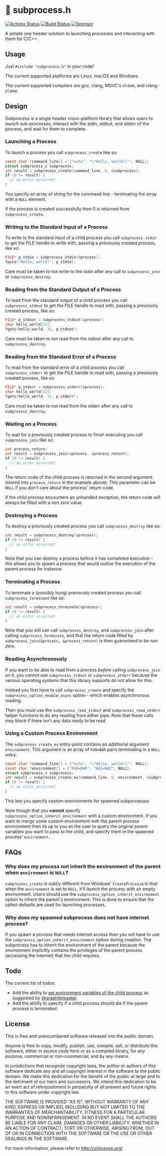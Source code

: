 # 🐜 subprocess.h

[![Actions Status](https://github.com/sheredom/subprocess.h/workflows/CMake/badge.svg)](https://github.com/sheredom/subprocess.h/actions)
[![Build Status](https://ci.appveyor.com/api/projects/status/0sm37thiavt9juee?svg=true)](https://ci.appveyor.com/project/sheredom/subprocess-h)
[![Sponsor](https://img.shields.io/badge/💜-sponsor-blueviolet)](https://github.com/sponsors/sheredom)

A simple one header solution to launching processes and interacting with them
for C/C++.

## Usage

Just `#include "subprocess.h"` in your code!

The current supported platforms are Linux, macOS and Windows.

The current supported compilers are gcc, clang, MSVC's cl.exe, and clang-cl.exe.

## Design

Subprocess is a single header cross-platform library that allows users to launch
sub-processes, interact with the stdin, stdout, and stderr of the process, and
wait for them to complete.

### Launching a Process

To launch a process you call `subprocess_create` like so:

```c
const char *command_line[] = {"echo", "\"Hello, world!\"", NULL};
struct subprocess_s subprocess;
int result = subprocess_create(command_line, 0, &subprocess);
if (0 != result) {
  // an error occurred!
}
```

You specify an array of string for the command line - terminating the array with
a `NULL` element.

If the process is created successfully then 0 is returned from
`subprocess_create`.

### Writing to the Standard Input of a Process

To write to the standard input of a child process you call `subprocess_stdin` to
get the FILE handle to write with, passing a previously created process, like
so:

```c
FILE* p_stdin = subprocess_stdin(&process);
fputs("Hello, world!", p_stdin);
```

Care must be taken to not write to the stdin after any call to `subprocess_join`
or `subprocess_destroy`.

### Reading from the Standard Output of a Process

To read from the standard output of a child process you call `subprocess_stdout`
to get the FILE handle to read with, passing a previously created process, like
so:

```c
FILE* p_stdout = subprocess_stdout(&process);
char hello_world[32];
fgets(hello_world, 32, p_stdout);
```

Care must be taken to not read from the stdout after any call to 
`subprocess_destroy`.

### Reading from the Standard Error of a Process

To read from the standard error of a child process you call `subprocess_stderr`
to get the FILE handle to read with, passing a previously created process, like
so:

```c
FILE* p_stderr = subprocess_stderr(&process);
char hello_world[32];
fgets(hello_world, 32, p_stderr);
```

Care must be taken to not read from the stderr after any call to 
`subprocess_destroy`.

### Waiting on a Process

To wait for a previously created process to finish executing you call
`subprocess_join` like so:

```c
int process_return;
int result = subprocess_join(&process, &process_return);
if (0 != result) {
  // an error occurred!
}
```

The return code of the child process is returned in the second argument (stored
into `process_return` in the example above). This parameter can be `NULL` if you
don't care about the process' return code.

If the child process encounters an unhandled exception, the return code will always
be filled with a _non zero_ value.

### Destroying a Process

To destroy a previously created process you call `subprocess_destroy` like so:

```c
int result = subprocess_destroy(&process);
if (0 != result) {
  // an error occurred!
}
```

Note that you can destroy a process before it has completed execution - this
allows you to spawn a process that would _outlive_ the execution of the parent
process for instance.

### Terminating a Process

To terminate a (possibly hung) previously created process you call
`subprocess_terminate` like so:

```c
int result = subprocess_terminate(&process);
if (0 != result) {
  // an error occurred!
}
```

Note that you still can call `subprocess_destroy`, and `subprocess_join` after
calling `subprocess_terminate`, and that the return code filled by
`subprocess_join(&process, &process_return)` is then guaranteed to be _non zero_.

### Reading Asynchronously

If you want to be able to read from a process _before_ calling `subprocess_join`
on it, you cannot use `subprocess_stdout` or `subprocess_stderr` because the
various operating systems that this library supports do not allow for this.

Instead you first have to call `subprocess_create` and specify the
`subprocess_option_enable_async` option - which enables asynchronous reading.

Then you must use the `subprocess_read_stdout` and `subprocess_read_stderr`
helper functions to do any reading from either pipe. Note that these calls _may_
block if there isn't any data ready to be read.

### Using a Custom Process Environment

The `subprocess_create_ex` entry-point contains an additional argument
`environment`. This argument is an array of `FOO=BAR` pairs terminating in a
`NULL` entry:

```c
const char *command_line[] = {"echo", "\"Hello, world!\"", NULL};
const char *environment[] = {"FOO=BAR", "HAZ=BAZ", NULL};
struct subprocess_s subprocess;
int result = subprocess_create_ex(command_line, 0, environment, &subprocess);
if (0 != result) {
  // an error occurred!
}
```

This lets you specify custom environments for spawned subprocesses.

Note though that you **cannot** specify `subprocess_option_inherit_environment`
with a custom environment. If you want to merge some custom environment with the
parent process environment then its up to you as the user to query the original
parent variables you want to pass to the child, and specify them in the spawned
process' `environment`.

## FAQs

### Why does my process not inherit the environment of the parent when `environment` is `NULL`?

`subprocess_create` is subtly different from Windows' `CreateProcessA` in that
when the `environment` is set to `NULL`, it'll launch the process with an
empty environment. Users should use the `subprocess_option_inherit_environment`
option to inherit the parent's environment. This is done to ensure that the
safest defaults are used for launching processes.

### Why does my spawned subprocess does not have internet process?

If you spawn a process that needs internet access then you will have to use the
`subprocess_option_inherit_environment` option during creation. The subprocess
has to inherit the environment of the parent because the environment implicitly
contains the privileges of the parent process (accessing the internet) that the
child requires.

## Todo

The current list of todos:

* Add the ability to
  [set environment variables of the child process](https://github.com/sheredom/subprocess.h/issues/1)
  as suggested by [@graphitemaster](https://github.com/graphitemaster).
* Add the ability to specify if a child process should die if the parent process
  is terminated.

## License

This is free and unencumbered software released into the public domain.

Anyone is free to copy, modify, publish, use, compile, sell, or
distribute this software, either in source code form or as a compiled
binary, for any purpose, commercial or non-commercial, and by any
means.

In jurisdictions that recognize copyright laws, the author or authors
of this software dedicate any and all copyright interest in the
software to the public domain. We make this dedication for the benefit
of the public at large and to the detriment of our heirs and
successors. We intend this dedication to be an overt act of
relinquishment in perpetuity of all present and future rights to this
software under copyright law.

THE SOFTWARE IS PROVIDED "AS IS", WITHOUT WARRANTY OF ANY KIND,
EXPRESS OR IMPLIED, INCLUDING BUT NOT LIMITED TO THE WARRANTIES OF
MERCHANTABILITY, FITNESS FOR A PARTICULAR PURPOSE AND NONINFRINGEMENT.
IN NO EVENT SHALL THE AUTHORS BE LIABLE FOR ANY CLAIM, DAMAGES OR
OTHER LIABILITY, WHETHER IN AN ACTION OF CONTRACT, TORT OR OTHERWISE,
ARISING FROM, OUT OF OR IN CONNECTION WITH THE SOFTWARE OR THE USE OR
OTHER DEALINGS IN THE SOFTWARE.

For more information, please refer to <http://unlicense.org/>
